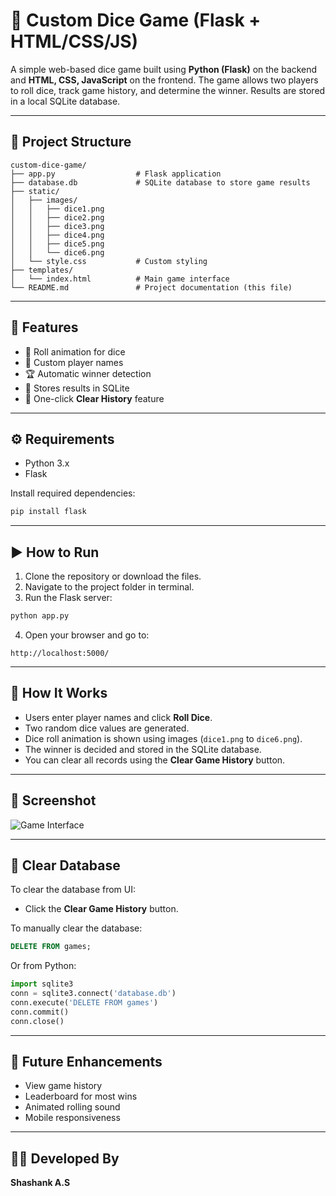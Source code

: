# 🎲 Custom Dice Game (Flask + HTML/CSS/JS)

A simple web-based dice game built using **Python (Flask)** on the backend and **HTML, CSS, JavaScript** on the frontend. The game allows two players to roll dice, track game history, and determine the winner. Results are stored in a local SQLite database.

---

## 📁 Project Structure

```
custom-dice-game/
├── app.py                  # Flask application
├── database.db             # SQLite database to store game results
├── static/
│   ├── images/
│   │   ├── dice1.png
│   │   ├── dice2.png
│   │   ├── dice3.png
│   │   ├── dice4.png
│   │   ├── dice5.png
│   │   └── dice6.png
│   └── style.css           # Custom styling
├── templates/
│   └── index.html          # Main game interface
└── README.md               # Project documentation (this file)
```

---

## 🚀 Features

- 🎲 Roll animation for dice
- 👤 Custom player names
- 🏆 Automatic winner detection
- 💾 Stores results in SQLite
- 🧹 One-click **Clear History** feature

---

## ⚙️ Requirements

- Python 3.x
- Flask

Install required dependencies:

```bash
pip install flask
```

---

## ▶️ How to Run

1. Clone the repository or download the files.
2. Navigate to the project folder in terminal.
3. Run the Flask server:

```bash
python app.py
```

4. Open your browser and go to:

```
http://localhost:5000/
```

---

## 🧠 How It Works

- Users enter player names and click **Roll Dice**.
- Two random dice values are generated.
- Dice roll animation is shown using images (`dice1.png` to `dice6.png`).
- The winner is decided and stored in the SQLite database.
- You can clear all records using the **Clear Game History** button.

---

## 📸 Screenshot

![Game Interface](./static/images/sample.png)

---

## 🧼 Clear Database

To clear the database from UI:
- Click the **Clear Game History** button.

To manually clear the database:
```sql
DELETE FROM games;
```
Or from Python:
```python
import sqlite3
conn = sqlite3.connect('database.db')
conn.execute('DELETE FROM games')
conn.commit()
conn.close()
```

---

## 📌 Future Enhancements

- View game history
- Leaderboard for most wins
- Animated rolling sound
- Mobile responsiveness

---

## 👨‍💻 Developed By

**Shashank A.S**

